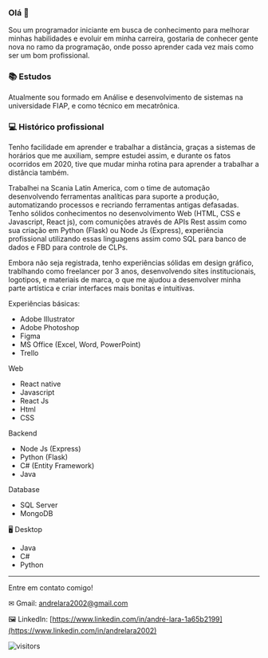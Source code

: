 ### Olá 👋
Sou um programador iniciante em busca de conhecimento para melhorar minhas habilidades e evoluir em minha carreira, gostaria de conhecer gente nova no ramo da programação, onde posso aprender cada vez mais como ser um bom profissional. 

### 📚 Estudos

Atualmente sou formado em Análise e desenvolvimento de sistemas na universidade FIAP, e como técnico em mecatrônica.

### 💻 Histórico profissional 

Tenho facilidade em aprender e trabalhar a distância, graças a sistemas de horários que me auxiliam, sempre estudei assim, e durante os fatos ocorridos em 2020, tive que mudar minha rotina para aprender a trabalhar a distância também.

Trabalhei na Scania Latin America, com o time de automação desenvolvendo ferramentas analíticas para suporte a produção, automatizando processos e recriando ferramentas antigas defasadas. Tenho sólidos conhecimentos no desenvolvimento Web (HTML, CSS e Javascript, React js), com comunições através de APIs Rest assim como sua criação em Python (Flask) ou Node Js (Express), experiência profissional utilizando essas linguagens assim como SQL para banco de dados e FBD para controle de CLPs.

Embora não seja registrada, tenho experiências sólidas em design gráfico, trablhando como freelancer por 3 anos, desenvolvendo sites institucionais, logotipos, e materiais de marca, o que me ajudou a desenvolver minha parte artística e criar interfaces mais bonitas e intuitivas.

Experiências básicas:
- Adobe Illustrator
- Adobe Photoshop
- Figma
- MS Office (Excel, Word, PowerPoint)
- Trello

Web
- React native
- Javascript
- React Js
- Html
- CSS

Backend
- Node Js (Express)
- Python (Flask)
- C# (Entity Framework)
- Java

Database
- SQL Server
- MongoDB

🖥️ Desktop
- Java
- C#
- Python

-----------------------------------------------------------------------

Entre em contato comigo!

✉ Gmail: andrelara2002@gmail.com

🖼 LinkedIn: [https://www.linkedin.com/in/andré-lara-1a65b2199](https://www.linkedin.com/in/andrelara2002)

![visitors](https://visitor-badge.glitch.me/badge?page_id=andrelara2002.285121025)
